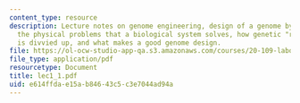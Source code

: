 ```yaml
---
content_type: resource
description: Lecture notes on genome engineering, design of a genome by considering
  the physical problems that a biological system solves, how genetic "real estate"
  is divvied up, and what makes a good genome design.
file: https://ol-ocw-studio-app-qa.s3.amazonaws.com/courses/20-109-laboratory-fundamentals-in-biological-engineering-fall-2007/e614ffdae15ab84643c5c3e7044ad94a_lec1_1.pdf
file_type: application/pdf
resourcetype: Document
title: lec1_1.pdf
uid: e614ffda-e15a-b846-43c5-c3e7044ad94a
---
```

